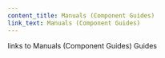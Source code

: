 ```yaml
---
content_title: Manuals (Component Guides)
link_text: Manuals (Component Guides)
---
```


links to Manuals (Component Guides) Guides